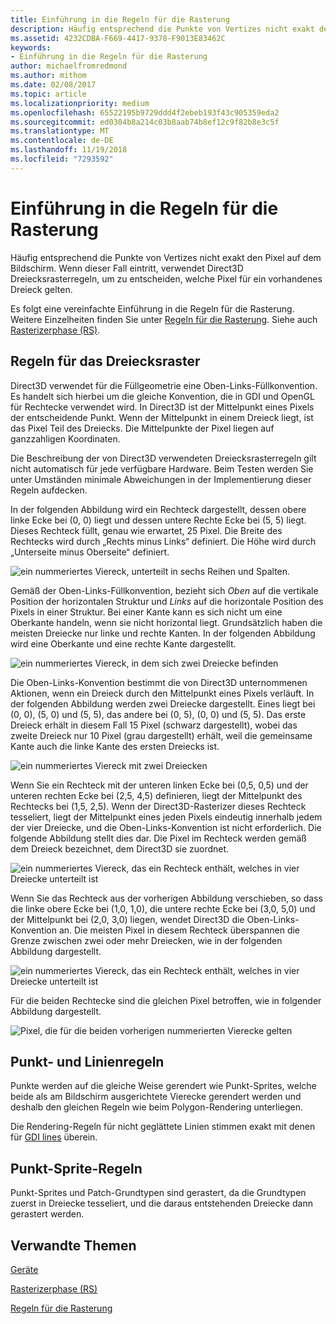 ```yaml
---
title: Einführung in die Regeln für die Rasterung
description: Häufig entsprechend die Punkte von Vertizes nicht exakt den Pixel auf dem Bildschirm. Wenn dieser Fall eintritt, verwendet Direct3D Dreiecksrasterregeln, um zu entscheiden, welche Pixel für ein vorhandenes Dreieck gelten.
ms.assetid: 4232CDBA-F669-4417-9378-F9013E83462C
keywords:
- Einführung in die Regeln für die Rasterung
author: michaelfromredmond
ms.author: mithom
ms.date: 02/08/2017
ms.topic: article
ms.localizationpriority: medium
ms.openlocfilehash: 65522195b9729ddd4f2ebeb193f43c905359eda2
ms.sourcegitcommit: ed0304b8a214c03b8aab74b8ef12c9f82b8e3c5f
ms.translationtype: MT
ms.contentlocale: de-DE
ms.lasthandoff: 11/19/2018
ms.locfileid: "7293592"
---
```

# <a name="introduction-to-rasterization-rules"></a>Einführung in die Regeln für die Rasterung


Häufig entsprechend die Punkte von Vertizes nicht exakt den Pixel auf dem Bildschirm. Wenn dieser Fall eintritt, verwendet Direct3D Dreiecksrasterregeln, um zu entscheiden, welche Pixel für ein vorhandenes Dreieck gelten.

Es folgt eine vereinfachte Einführung in die Regeln für die Rasterung. Weitere Einzelheiten finden Sie unter [Regeln für die Rasterung](rasterization-rules.md). Siehe auch [Rasterizerphase (RS)](rasterizer-stage--rs-.md).

## <a name="span-idtrianglerasterizationrulesspanspan-idtrianglerasterizationrulesspanspan-idtrianglerasterizationrulesspantriangle-rasterization-rules"></a><span id="Triangle_Rasterization_Rules"></span><span id="triangle_rasterization_rules"></span><span id="TRIANGLE_RASTERIZATION_RULES"></span>Regeln für das Dreiecksraster


Direct3D verwendet für die Füllgeometrie eine Oben-Links-Füllkonvention. Es handelt sich hierbei um die gleiche Konvention, die in GDI und OpenGL für Rechtecke verwendet wird. In Direct3D ist der Mittelpunkt eines Pixels der entscheidende Punkt. Wenn der Mittelpunkt in einem Dreieck liegt, ist das Pixel Teil des Dreiecks. Die Mittelpunkte der Pixel liegen auf ganzzahligen Koordinaten.

Die Beschreibung der von Direct3D verwendeten Dreiecksrasterregeln gilt nicht automatisch für jede verfügbare Hardware. Beim Testen werden Sie unter Umständen minimale Abweichungen in der Implementierung dieser Regeln aufdecken.

In der folgenden Abbildung wird ein Rechteck dargestellt, dessen obere linke Ecke bei (0, 0) liegt und dessen untere Rechte Ecke bei (5, 5) liegt. Dieses Rechteck füllt, genau wie erwartet, 25 Pixel. Die Breite des Rechtecks wird durch „Rechts minus Links“ definiert. Die Höhe wird durch „Unterseite minus Oberseite“ definiert.

![ein nummeriertes Viereck, unterteilt in sechs Reihen und Spalten.](images/pixmap.png)

Gemäß der Oben-Links-Füllkonvention, bezieht sich *Oben* auf die vertikale Position der horizontalen Struktur und *Links* auf die horizontale Position des Pixels in einer Struktur. Bei einer Kante kann es sich nicht um eine Oberkante handeln, wenn sie nicht horizontal liegt. Grundsätzlich haben die meisten Dreiecke nur linke und rechte Kanten. In der folgenden Abbildung wird eine Oberkante und eine rechte Kante dargestellt.

![ein nummeriertes Viereck, in dem sich zwei Dreiecke befinden](images/triedge.png)

Die Oben-Links-Konvention bestimmt die von Direct3D unternommenen Aktionen, wenn ein Dreieck durch den Mittelpunkt eines Pixels verläuft. In der folgenden Abbildung werden zwei Dreiecke dargestellt. Eines liegt bei (0, 0), (5, 0) und (5, 5), das andere bei (0, 5), (0, 0) und (5, 5). Das erste Dreieck erhält in diesem Fall 15 Pixel (schwarz dargestellt), wobei das zweite Dreieck nur 10 Pixel (grau dargestellt) erhält, weil die gemeinsame Kante auch die linke Kante des ersten Dreiecks ist.

![ein nummeriertes Viereck mit zwei Dreiecken](images/twotris.png)

Wenn Sie ein Rechteck mit der unteren linken Ecke bei (0,5, 0,5) und der unteren rechten Ecke bei (2,5, 4,5) definieren, liegt der Mittelpunkt des Rechtecks bei (1,5, 2,5). Wenn der Direct3D-Rasterizer dieses Rechteck tesseliert, liegt der Mittelpunkt eines jeden Pixels eindeutig innerhalb jedem der vier Dreiecke, und die Oben-Links-Konvention ist nicht erforderlich. Die folgende Abbildung stellt dies dar. Die Pixel im Rechteck werden gemäß dem Dreieck bezeichnet, dem Direct3D sie zuordnet.

![ein nummeriertes Viereck, das ein Rechteck enthält, welches in vier Dreiecke unterteilt ist](images/noambig.png)

Wenn Sie das Rechteck aus der vorherigen Abbildung verschieben, so dass die linke obere Ecke bei (1,0, 1,0), die untere rechte Ecke bei (3,0, 5,0) und der Mittelpunkt bei (2,0, 3,0) liegen, wendet Direct3D die Oben-Links-Konvention an. Die meisten Pixel in diesem Rechteck überspannen die Grenze zwischen zwei oder mehr Dreiecken, wie in der folgenden Abbildung dargestellt.

![ein nummeriertes Viereck, das ein Rechteck enthält, welches in vier Dreiecke unterteilt ist](images/fillrule.png)

Für die beiden Rechtecke sind die gleichen Pixel betroffen, wie in folgender Abbildung dargestellt.

![Pixel, die für die beiden vorherigen nummerierten Vierecke gelten](images/samepix.png)

## <a name="span-idpointandlinerulesspanspan-idpointandlinerulesspanspan-idpointandlinerulesspanpoint-and-line-rules"></a><span id="Point_and_Line_Rules"></span><span id="point_and_line_rules"></span><span id="POINT_AND_LINE_RULES"></span>Punkt- und Linienregeln


Punkte werden auf die gleiche Weise gerendert wie Punkt-Sprites, welche beide als am Bildschirm ausgerichtete Vierecke gerendert werden und deshalb den gleichen Regeln wie beim Polygon-Rendering unterliegen.

Die Rendering-Regeln für nicht geglättete Linien stimmen exakt mit denen für [GDI lines](https://msdn.microsoft.com/library/windows/desktop/dd145027) überein.

## <a name="span-idpointspriterulesspanspan-idpointspriterulesspanspan-idpointspriterulesspanpoint-sprite-rules"></a><span id="Point_Sprite_Rules"></span><span id="point_sprite_rules"></span><span id="POINT_SPRITE_RULES"></span>Punkt-Sprite-Regeln


Punkt-Sprites und Patch-Grundtypen sind gerastert, da die Grundtypen zuerst in Dreiecke tesseliert, und die daraus entstehenden Dreiecke dann gerastert werden.

## <a name="span-idrelated-topicsspanrelated-topics"></a><span id="related-topics"></span>Verwandte Themen


[Geräte](devices.md)

[Rasterizerphase (RS)](rasterizer-stage--rs-.md)

[Regeln für die Rasterung](rasterization-rules.md)

 

 




